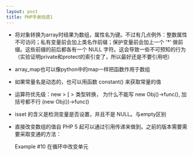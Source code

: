 ```yaml
---
layout: post
title: PHP手册拾遗1
---
```


* 将对象转换为array时结果为数组，属性名为键。不过有几点例外：整数属性不可访问；私有变量前会加上类名作前缀；保护变量前会加上一个 '*' 做前缀。这些前缀的前后都各有一个 NULL 字符。这会导致一些不可预知的行为（实验证明private和protect的索引变了，所以最好还是不要引用吧）
* array_map也可以像python中的map一样把函数作用于数组
* 如果常量名是动态的，也可以用函数 constant() 来获取常量的值
* 运算符优先级：new > [ > 类型转换， 为什么不能写 new Obj()->func(), 加括号都不行 (new Obj())->func()
* isset 的含义是检测变量是否设置，并且不是 NULL。与empty区别
* 直接改变数组的值自 PHP 5 起可以通过引用传递来做到。之前的版本需要需要采取变通的方法：

	Example #10 在循环中改变单元
	
	<?php
	// PHP 5
	foreach ($colors as &$color) {
	    $color = strtoupper($color);
	}
	unset($color); /* ensure that following writes to
	$color will not modify the last array element */
